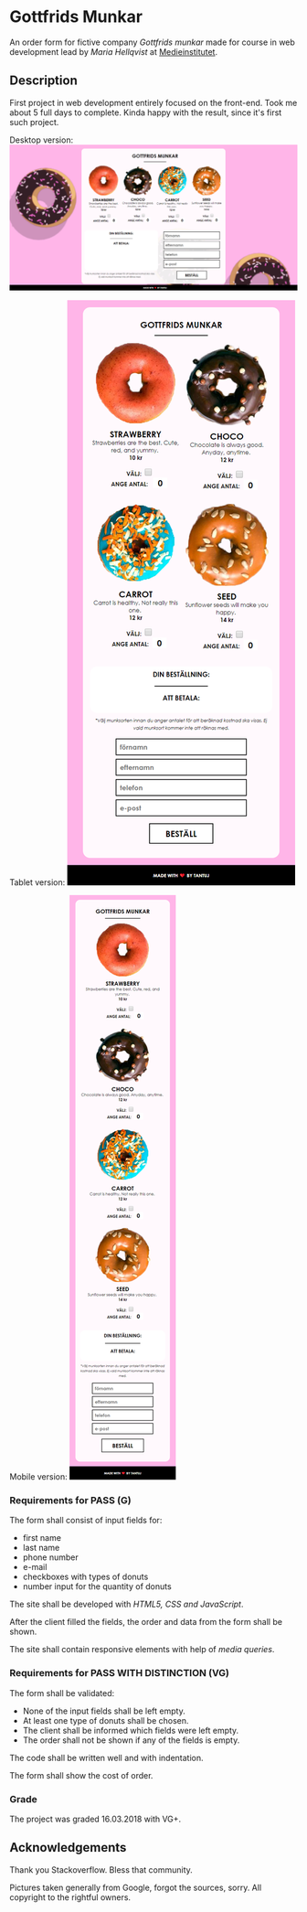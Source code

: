 # Gottfrids Munkar
An order form for fictive company *Gottfrids munkar* made for course in web development lead by *Maria Hellqvist* at [Medieinstitutet](https://medieinstitutet.se). 

## Description
First project in web development entirely focused on the front-end. Took me about 5 full days to complete. Kinda happy with the result, since it's first such project.

Desktop version:
![desktop](form.png)

Tablet version:
![tablet](768.png)

Mobile version:
![mobile](480.png)
 
### Requirements for PASS (G)
The form shall consist of input fields for: 
* first name
* last name
* phone number
* e-mail 
* checkboxes with types of donuts
* number input for the quantity of donuts

The site shall be developed with *HTML5, CSS and JavaScript*. 

After the client filled the fields, the order and data from the form shall be shown.

The site shall contain responsive elements with help of *media queries*.

### Requirements for PASS WITH DISTINCTION (VG)
The form shall be validated: 
* None of the input fields shall be left empty.
* At least one type of donuts shall be chosen. 
* The client shall be informed which fields were left empty.
* The order shall not be shown if any of the fields is empty.

The code shall be written well and with indentation. 

The form shall show the cost of order.

### Grade
The project was graded 16.03.2018 with VG+. 

## Acknowledgements
Thank you Stackoverflow. Bless that community. 

Pictures taken generally from Google, forgot the sources, sorry. All copyright to the rightful owners.
